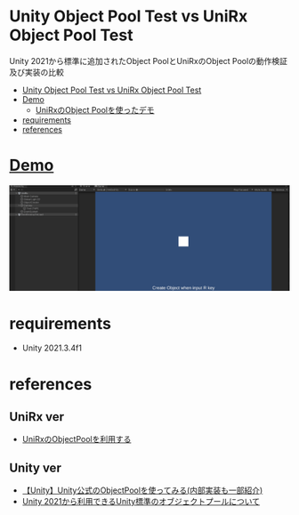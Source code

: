 # Unity Object Pool Test vs UniRx Object Pool Test

Unity 2021から標準に追加されたObject PoolとUniRxのObject Poolの動作検証及び実装の比較

<!-- TOC -->
* [Unity Object Pool Test vs UniRx Object Pool Test](#unity-object-pool-test-vs-unirx-object-pool-test)
* [Demo](#demo)
  * [UniRxのObject Poolを使ったデモ](#unirxobject-pool)
* [requirements](#requirements)
* [references](#references)
<!-- TOC -->

# [Demo](https://ayutaz.github.io/UnityObjectPoolTest/WebGL/WebGL/)

![](Docs/UniRxObjectPoolDemo.gif)

# requirements

* Unity 2021.3.4f1

# references

## UniRx ver
* [UniRxのObjectPoolを利用する](https://qiita.com/toRisouP/items/2a5fb86654525a4a8453)

## Unity ver
* [【Unity】Unity公式のObjectPoolを使ってみる(内部実装も一部紹介)](https://www.hanachiru-blog.com/entry/2022/07/25/221600)
* [Unity 2021から利用できるUnity標準のオブジェクトプールについて](https://blog.yucchiy.com/2021/04/objectpool-in-unity-2021/)